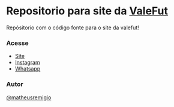 # Repositorio para site da [ValeFut](http://valefut.com.br/)

Repósitorio com o código fonte para o site da valefut!


### Acesse
- [Site](http://valefut.com.br/)
- [Instagram](https://www.instagram.com/valefut/)
- [Whatsapp](http://goo.gl/oKVUWK)

### Autor
[@matheusremigio](https://github.com/matheusremigio)
